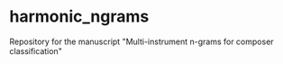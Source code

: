 # harmonic_ngrams
Repository for the manuscript "Multi-instrument n-grams for composer classification"
